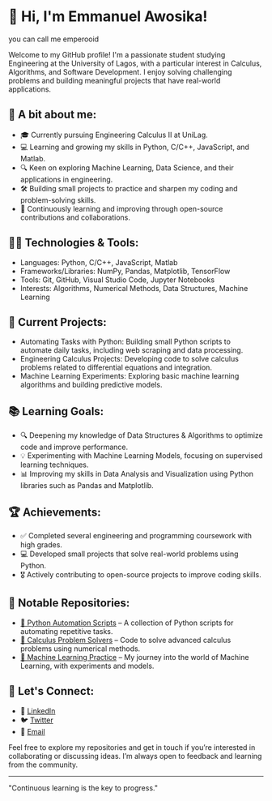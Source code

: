 # 👋 Hi, I'm Emmanuel Awosika!
you can call me emperooid  

Welcome to my GitHub profile! I'm a passionate student studying Engineering at the University of Lagos, with a particular interest in Calculus, Algorithms, and Software Development. I enjoy solving challenging problems and building meaningful projects that have real-world applications.

## 🌟 A bit about me:
- 🎓 Currently pursuing Engineering Calculus II at UniLag.
- 💻 Learning and growing my skills in Python, C/C++, JavaScript, and Matlab.
- 🔍 Keen on exploring Machine Learning, Data Science, and their applications in engineering.
- 🛠️ Building small projects to practice and sharpen my coding and problem-solving skills.
- 🌱 Continuously learning and improving through open-source contributions and collaborations.

## 🧑‍💻 Technologies & Tools:
- Languages: Python, C/C++, JavaScript, Matlab
- Frameworks/Libraries: NumPy, Pandas, Matplotlib, TensorFlow
- Tools: Git, GitHub, Visual Studio Code, Jupyter Notebooks
- Interests: Algorithms, Numerical Methods, Data Structures, Machine Learning

## 🚀 Current Projects:
- Automating Tasks with Python: Building small Python scripts to automate daily tasks, including web scraping and data processing.
- Engineering Calculus Projects: Developing code to solve calculus problems related to differential equations and integration.
- Machine Learning Experiments: Exploring basic machine learning algorithms and building predictive models.

## 📚 Learning Goals:
- 🔍 Deepening my knowledge of Data Structures & Algorithms to optimize code and improve performance.
- 💡 Experimenting with Machine Learning Models, focusing on supervised learning techniques.
- 📊 Improving my skills in Data Analysis and Visualization using Python libraries such as Pandas and Matplotlib.

## 🏆 Achievements:
- ✅ Completed several engineering and programming coursework with high grades.
- 💻 Developed small projects that solve real-world problems using Python.
- 🎖️ Actively contributing to open-source projects to improve coding skills.

## 📂 Notable Repositories:
- [📁 Python Automation Scripts](https://github.com/yourusername/python-automation-scripts) – A collection of Python scripts for automating repetitive tasks.
- [📁 Calculus Problem Solvers](https://github.com/yourusername/calculus-solvers) – Code to solve advanced calculus problems using numerical methods.
- [📁 Machine Learning Practice](https://github.com/yourusername/ml-practice) – My journey into the world of Machine Learning, with experiments and models.

## 💬 Let's Connect:
- 💼 [LinkedIn](https://linkedin.com/in/emmanuel-awosika)
- 🐦 [Twitter](https://twitter.com/emmanuelawosika)
- 📧 [Email](mailto:emmanuel.awosika@example.com)

Feel free to explore my repositories and get in touch if you’re interested in collaborating or discussing ideas. I’m always open to feedback and learning from the community.

---

"Continuous learning is the key to progress."

<!---
Emperooid/Emperooid is a ✨ special ✨ repository because its `README.md` (this file) appears on your GitHub profile.
You can click the Preview link to take a look at your changes.
--->
